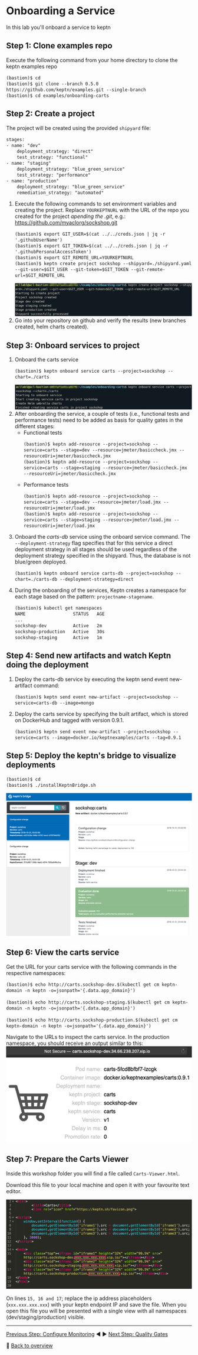 # Onboarding a Service

In this lab you'll onboard a service to keptn

## Step 1: Clone examples repo
Execute the following command from your home directory to clone the keptn examples repo
```
(bastion)$ cd
(bastion)$ git clone --branch 0.5.0 https://github.com/keptn/examples.git --single-branch
(bastion)$ cd examples/onboarding-carts
```

## Step 2: Create a project
The project will be created using the provided `shipyard` file:
```
stages:
- name: "dev"
    deployment_strategy: "direct"
    test_strategy: "functional"
- name: "staging"
    deployment_strategy: "blue_green_service"
    test_strategy: "performance"
- name: "production"
    deployment_strategy: "blue_green_service"
    remediation_strategy: "automated"
```
1. Execute the following commands to set environment variables and creating the project. Replace `YOURKEPTNURL` with the URL of the repo you created for the project *apending the .git*, e.g.: https://github.com/myaclorg/sockshop.git
    ```
    (bastion)$ export GIT_USER=$(cat ../../creds.json | jq -r '.githubUserName')
    (bastion)$ export GIT_TOKEN=$(cat ../../creds.json | jq -r '.githubPersonalAccessToken')
    (bastion)$ export GIT_REMOTE_URL=YOURKEPTNURL
    (bastion)$ keptn create project sockshop --shipyard=./shipyard.yaml --git-user=$GIT_USER --git-token=$GIT_TOKEN --git-remote-url=$GIT_REMOTE_URL
    ```
    ![keptn](../assets/keptnCreateProject.png)
1. Go into your repository on github and verify the results (new branches created, helm charts created).

## Step 3: Onboard services to project
1. Onboard the carts service
    ```
    (bastion)$ keptn onboard service carts --project=sockshop --chart=./carts
    ```
    ![keptn](../assets/keptnOnboardCarts.png)
1. After onboarding the service, a couple of tests (i.e., functional tests and performance tests) need to be added as basis for quality gates in the different stages:
    * Functional tests
        ```
        (bastion)$ keptn add-resource --project=sockshop --service=carts --stage=dev --resource=jmeter/basiccheck.jmx --resourceUri=jmeter/basiccheck.jmx
        (bastion)$ keptn add-resource --project=sockshop --service=carts --stage=staging --resource=jmeter/basiccheck.jmx --resourceUri=jmeter/basiccheck.jmx
        ```
    * Performance tests
        ```
        (bastion)$ keptn add-resource --project=sockshop --service=carts --stage=dev --resource=jmeter/load.jmx --resourceUri=jmeter/load.jmx
        (bastion)$ keptn add-resource --project=sockshop --service=carts --stage=staging --resource=jmeter/load.jmx --resourceUri=jmeter/load.jmx
        ```
1. Onboard the *carts-db* service using the onboard service command. The `--deployment-strategy` flag specifies that for this service a direct deployment strategy in all stages should be used regardless of the deployment strategy specified in the shipyard. Thus, the database is not blue/green deployed.
    ```
    (bastion)$ keptn onboard service carts-db --project=sockshop --chart=./carts-db --deployment-strategy=direct
    ```
1. During the onboarding of the services, Keptn creates a namespace for each stage based on the pattern: `projectname-stagename`.
    ```
    (bastion)$ kubectl get namespaces
    NAME                  STATUS   AGE
    ...
    sockshop-dev          Active   2m
    sockshop-production   Active   30s
    sockshop-staging      Active   1m
    ```
## Step 4: Send new artifacts and watch Keptn doing the deployment
1. Deploy the carts-db service by executing the keptn send event new-artifact command:
    ```
    (bastion)$ keptn send event new-artifact --project=sockshop --service=carts-db --image=mongo
    ```
1. Deploy the carts service by specifying the built artifact, which is stored on DockerHub and tagged with version 0.9.1.
    ```
    (bastion)$ keptn send event new-artifact --project=sockshop --service=carts --image=docker.io/keptnexamples/carts --tag=0.9.1
    ```
## Step 5: Deploy the keptn's bridge to visualize deployments
```
(bastion)$ cd
(bastion)$ ./installKeptnBridge.sh
```    
![bridge](../assets/keptnBridge.png)

## Step 6: View the carts service
Get the URL for your carts service with the following commands in the respective namespaces:
```
(bastion)$ echo http://carts.sockshop-dev.$(kubectl get cm keptn-domain -n keptn -o=jsonpath='{.data.app_domain}')

(bastion)$ echo http://carts.sockshop-staging.$(kubectl get cm keptn-domain -n keptn -o=jsonpath='{.data.app_domain}')

(bastion)$ echo http://carts.sockshop-production.$(kubectl get cm keptn-domain -n keptn -o=jsonpath='{.data.app_domain}')
```
Navigate to the URLs to inspect the carts service. In the production namespace, you should receive an output similar to this:
![carts-dev](../assets/cartsDev.png)

## Step 7: Prepare the Carts Viewer
Inside this workshop folder you will find a file called `Carts-Viewer.html`.

Download this file to your local machine and open it with your favourite text editor.

![carts_viewer_](../assets/carts_viewer.png)

On lines `15, 16 and 17`; replace the ip address placeholders (`xxx.xxx.xxx.xxx`) with your keptn endpoint IP and save the file. When you open this file you will be presented with a single view with all namespaces (dev/staging/production) visible.

---

[Previous Step: Configure Monitoring](../02_Configure_Monitoring) :arrow_backward: :arrow_forward: [Next Step: Quality Gates](../04_Quality_Gates)

:arrow_up_small: [Back to overview](../)
